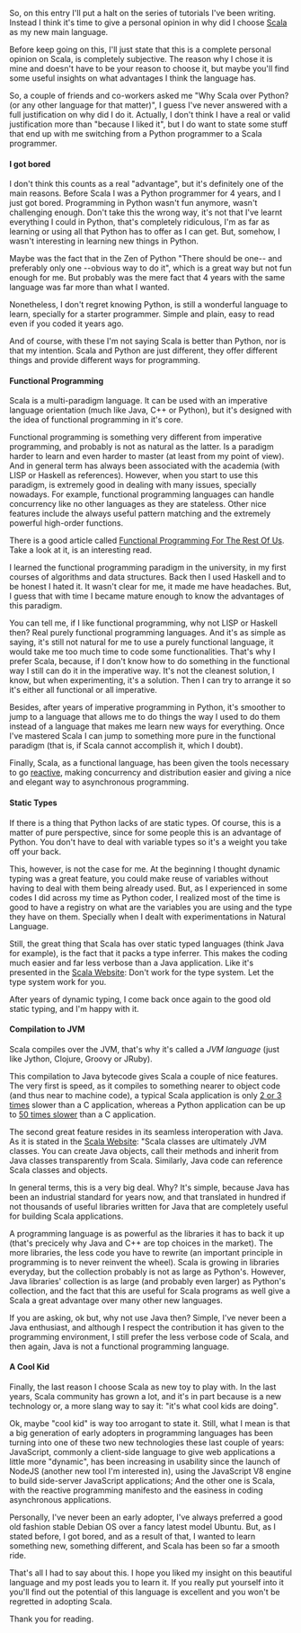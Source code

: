 So, on this entry I'll put a halt on the series of tutorials I've been writing.
Instead I think it's time to give a personal opinion in why did I choose
[Scala](http://scala-lang.org/) as my new main language.

Before keep going on this, I'll just state that this is a complete personal
opinion on Scala, is completely subjective. The reason why I chose it is mine
and doesn't have to be your reason to choose it, but maybe you'll find some
useful insights on what advantages I think the language has.

So, a couple of friends and co-workers asked me "Why Scala over Python? (or any
other language for that matter)", I guess I've never answered with a full
justification on why did I do it. Actually, I don't think I have a real or
valid justification more than "because I liked it", but I do want to state some
stuff that end up with me switching from a Python programmer to a Scala
programmer.

<!-- more -->

#### I got bored ####

I don't think this counts as a real "advantage", but it's definitely one of the
main reasons. Before Scala I was a Python programmer for 4 years, and I just
got bored. Programming in Python wasn't fun anymore, wasn't challenging enough.
Don't take this the wrong way, it's not that I've learnt everything I could in
Python, that's completely ridiculous, I'm as far as learning or using all that
Python has to offer as I can get. But, somehow, I wasn't interesting in
learning new things in Python.

Maybe was the fact that in the Zen of Python "There should be one-- and
preferably only one --obvious way to do it", which is a great way but not fun
enough for me. But probably was the mere fact that 4 years with the same
language was far more than what I wanted.

Nonetheless, I don't regret knowing Python, is still a wonderful language to
learn, specially for a starter programmer. Simple and plain, easy to read even
if you coded it years ago.

And of course, with these I'm not saying Scala is better than Python, nor is
that my intention. Scala and Python are just different, they offer different
things and provide different ways for programming.

#### Functional Programming ####

Scala is a multi-paradigm language. It can be used with an imperative language
orientation (much like Java, C++ or Python), but it's designed with the idea of
functional programming in it's core.

Functional programming is something very different from imperative programming,
and probably is not as natural as the latter. Is a paradigm harder to learn and
even harder to master (at least from my point of view). And in general term has
always been associated with the academia (with LISP or Haskell as references).
However, when you start to use this paradigm, is extremely good in dealing with
many issues, specially nowadays. For example, functional programming languages
can handle concurrency like no other languages as they are stateless. Other
nice features include the always useful pattern matching and the extremely
powerful high-order functions.

There is a good article called [Functional Programming For The Rest Of
Us](http://www.defmacro.org/ramblings/fp.html). Take a look at it, is an
interesting read.

I learned the functional programming paradigm in the university, in my first
courses of algorithms and data structures. Back then I used Haskell and to be
honest I hated it. It wasn't clear for me, it made me have headaches. But, I
guess that with time I became mature enough to know the advantages of this
paradigm.

You can tell me, if I like functional programming, why not LISP or Haskell
then? Real purely functional programming languages. And it's as simple as
saying, it's still not natural for me to use a purely functional language, it
would take me too much time to code some functionalities. That's why I prefer
Scala, because, if I don't know how to do something in the functional way I
still can do it in the imperative way. It's not the cleanest solution, I know,
but when experimenting, it's a solution. Then I can try to arrange it so it's
either all functional or all imperative.

Besides, after years of imperative programming in Python, it's smoother to jump
to a language that allows me to do things the way I used to do them instead of
a language that makes me learn new ways for everything. Once I've mastered
Scala I can jump to something more pure in the functional paradigm (that is, if
Scala cannot accomplish it, which I doubt).

Finally, Scala, as a functional language, has been given the tools necessary to
go [reactive](http://www.reactivemanifesto.org/), making concurrency and
distribution easier and giving a nice and elegant way to asynchronous
programming.

#### Static Types ####

If there is a thing that Python lacks of are static types. Of course, this is a
matter of pure perspective, since for some people this is an advantage of
Python. You don't have to deal with variable types so it's a weight you take
off your back.

This, however, is not the case for me. At the beginning I thought dynamic
typing was a great feature, you could make reuse of variables without having to
deal with them being already used. But, as I experienced in some codes I did
across my time as Python coder, I realized most of the time is good to have a
registry on what are the variables you are using and the type they have on
them. Specially when I dealt with experimentations in Natural Language.

Still, the great thing that Scala has over static typed languages (think Java
for example), is the fact that it packs a type inferrer. This makes the coding
much easier and far less verbose than a Java application. Like it's presented
in the [Scala Website](http://scala-lang.org/): Don't work for the type system.
Let the type system work for you.

After years of dynamic typing, I come back once again to the good old static
typing, and I'm happy with it.

#### Compilation to JVM ####

Scala compiles over the JVM, that's why it's called a _JVM language_ (just like
Jython, Clojure, Groovy or JRuby). 

This compilation to Java bytecode gives Scala a couple of nice features. The
very first is speed, as it compiles to something nearer to object code (and thus 
near to machine code), a typical Scala application is only [2 or 3
times](http://benchmarksgame.alioth.debian.org/u32/which-programs-are-fastest.php)
slower than a C application, whereas a Python application can be up to [50
times slower](http://benchmarksgame.alioth.debian.org/u32/which-programs-are-fastest.php)
than a C application.

The second great feature resides in its seamless interoperation with Java. As
it is stated in the [Scala Website](http://scala-lang.org/): "Scala classes are
ultimately JVM classes. You can create Java objects, call their methods and
inherit from Java classes transparently from Scala. Similarly, Java code can
reference Scala classes and objects.

In general terms, this is a very big deal. Why? It's simple, because Java has
been an industrial standard for years now, and that translated in hundred if
not thousands of useful libraries written for Java that are completely useful
for building Scala applications.

A programming language is as powerful as the libraries it has to back it up
(that's precicely why Java and C++ are top choices in the market). The more
libraries, the less code you have to rewrite (an important principle in
programming is to never reinvent the wheel). Scala is growing in libraries
everyday, but the collection probably is not as large as Python's. However,
Java libraries' collection is as large (and probably even larger) as Python's
collection, and the fact that this are useful for Scala programs as well give a
Scala a great advantage over many other new languages.

If you are asking, ok but, why not use Java then? Simple, I've never been a
Java enthusiast, and although I respect the contribution it has given to the
programming environment, I still prefer the less verbose code of Scala, and
then again, Java is not a functional programming language.

#### A Cool Kid ####

Finally, the last reason I choose Scala as new toy to play with. In the last
years, Scala community has grown a lot, and it's in part because is a new
technology or, a more slang way to say it: "it's what cool kids are doing".

Ok, maybe "cool kid" is way too arrogant to state it. Still, what I mean is
that a big generation of early adopters in programming languages has been
turning into one of these two new technologies these last couple of years:
JavaScript, commonly a client-side language to give web applications a little
more "dynamic", has been increasing in usability since the launch of NodeJS
(another new tool I'm interested in), using the JavaScript V8 engine to build
side-server JavaScript applications; And the other one is Scala, with the
reactive programming manifesto and the easiness in coding asynchronous
applications.

Personally, I've never been an early adopter, I've always preferred a good old
fashion stable Debian OS over a fancy latest model Ubuntu. But, as I stated
before, I got bored, and as a result of that, I wanted to learn something new,
something different, and Scala has been so far a smooth ride.

That's all I had to say about this. I hope you liked my insight on this
beautiful language and my post leads you to learn it. If you really put
yourself into it you'll find out the potential of this language is excellent
and you won't be regretted in adopting Scala.

Thank you for reading.
